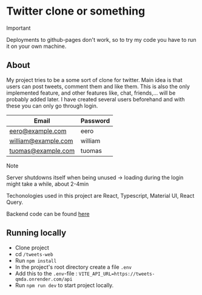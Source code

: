 # Twitter clone or something
>[!IMPORTANT]
>Deployments to github-pages don't work, so to try my code you have to run it on your own machine.

## About

My project tries to be a some sort of clone for twitter. Main idea is that users can post tweets, comment them and like them. This is also the only implemented feature, and other features like, chat, friends,... will be probably added later.
I have created several users beforehand and with these you can only go through login.

| Email | Password | 
|----------|----------|
| eero@example.com | eero |
| william@example.com | william | 
| tuomas@example.com | tuomas | 

>[!NOTE]
>Server shutdowns itself when being unused -> loading during the login might take a while, about 2-4min



Techonologies used in this project are React, Typescript, Material UI, React Query. 

Backend code can be found [here](https://github.com/williamlempinen/tweets-java)

## Running locally

- Clone project
- cd `/tweets-web`
- Run `npm install`
- In the project's root directory create a file `.env`
- Add this to the `.env`-file : `VITE_API_URL=https://tweets-qmda.onrender.com/api`
- Run `npm run dev` to start project locally.
